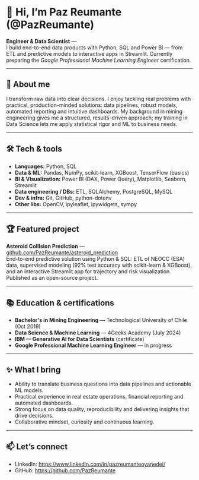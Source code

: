 # 👋 Hi, I’m Paz Reumante (@PazReumante)

**Engineer & Data Scientist** —  
I build end-to-end data products with Python, SQL and Power BI — from ETL and predictive models to interactive apps in Streamlit. Currently preparing the *Google Professional Machine Learning Engineer* certification.

---

## 🚀 About me
I transform raw data into clear decisions. I enjoy tackling real problems with practical, production-minded solutions: data pipelines, robust models, automated reporting and intuitive dashboards. My background in mining engineering gives me a structured, results-driven approach; my training in Data Science lets me apply statistical rigor and ML to business needs.

---

## 🛠 Tech & tools
- **Languages:** Python, SQL  
- **Data & ML:** Pandas, NumPy, scikit-learn, XGBoost, TensorFlow (basics)  
- **BI & Visualization:** Power BI (DAX, Power Query), Matplotlib, Seaborn, Streamlit  
- **Data engineering / DBs:** ETL, SQLAlchemy, PostgreSQL, MySQL  
- **Dev & infra:** Git, GitHub, python-dotenv  
- **Other libs:** OpenCV, ipyleaflet, ipywidgets, sympy

---

## 🏆 Featured project
**Asteroid Collision Prediction** — [github.com/PazReumante/asteroid_prediction](https://github.com/PazReumante/asteroid_prediction)  
End-to-end predictive solution using Python & SQL: ETL of NEOCC (ESA) data, supervised modeling (92% test accuracy with scikit-learn & XGBoost), and an interactive Streamlit app for trajectory and risk visualization. Published as an open-source project.

---

## 📚 Education & certifications
- **Bachelor's in Mining Engineering** — Technological University of Chile (Oct 2019)  
- **Data Science & Machine Learning** — 4Geeks Academy  (July 2024)  
- **IBM — Generative AI for Data Scientists** (certificate)  
- **Google Professional Machine Learning Engineer** — in progress

---

## ✨ What I bring
- Ability to translate business questions into data pipelines and actionable ML models.  
- Practical experience in real estate operations, financial reporting and automated dashboards.  
- Strong focus on data quality, reproducibility and delivering insights that drive decisions.  
- Collaborative mindset, curiosity and continuous learning.

---

## 📫 Let’s connect
- LinkedIn: https://www.linkedin.com/in/pazreumanteoyanedel/  
- GitHub: https://github.com/PazReumante  
